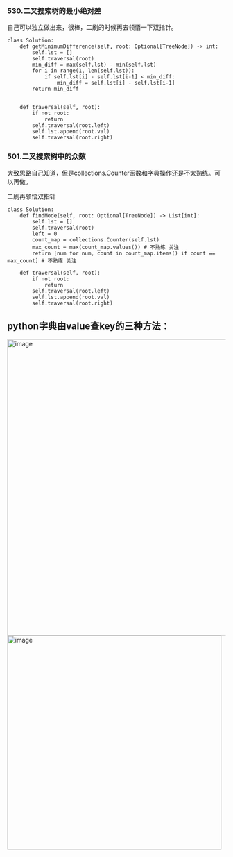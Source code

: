 ### 530.二叉搜索树的最小绝对差 
自己可以独立做出来，很棒，二刷的时候再去领悟一下双指针。
```
class Solution:
    def getMinimumDifference(self, root: Optional[TreeNode]) -> int:
        self.lst = []
        self.traversal(root)
        min_diff = max(self.lst) - min(self.lst)
        for i in range(1, len(self.lst)):
            if self.lst[i] - self.lst[i-1] < min_diff:
                min_diff = self.lst[i] - self.lst[i-1]
        return min_diff


    def traversal(self, root):
        if not root:
            return
        self.traversal(root.left)
        self.lst.append(root.val)
        self.traversal(root.right)
```

###  501.二叉搜索树中的众数 

大致思路自己知道，但是collections.Counter函数和字典操作还是不太熟练。可以再做。

二刷再领悟双指针

```
class Solution:
    def findMode(self, root: Optional[TreeNode]) -> List[int]:
        self.lst = []
        self.traversal(root)
        left = 0
        count_map = collections.Counter(self.lst)
        max_count = max(count_map.values()) # 不熟练 关注
        return [num for num, count in count_map.items() if count == max_count] # 不熟练 关注
 
    def traversal(self, root):
        if not root:
            return
        self.traversal(root.left)
        self.lst.append(root.val)
        self.traversal(root.right)
```

## python字典由value查key的三种方法：

<img width="683" alt="image" src="https://github.com/fifi1120/coding_study_blog/assets/98888516/45eaf9a8-26db-4f4a-9027-e5d9eb9df39a">

<img width="494" alt="image" src="https://github.com/fifi1120/coding_study_blog/assets/98888516/f09cebdb-b088-436f-aa57-cdf565d48d6e">



